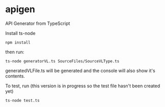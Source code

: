 # apigen
API Generator from TypeScript

Install ts-node
```
npm install
```
then run:
```
ts-node generatorVL.ts SourceFiles/SourceVLType.ts
```
generatedVLFile.ts will be generated and the console will also show it's contents.

To test, run (this version is in progress so the test file hasn't been created yet)
```
ts-node test.ts
```
